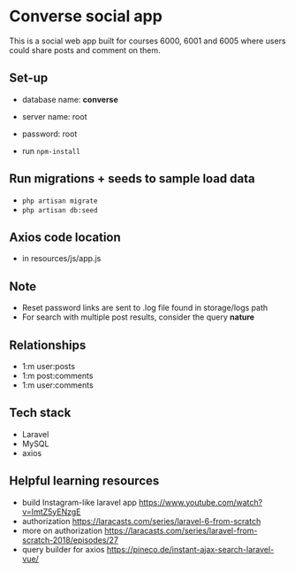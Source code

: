 # Converse social app
This is a social web app built for courses 6000, 6001 and 6005 where users could share posts and comment on them. 

## Set-up
* database name: **converse**
* server name: root
* password: root 

* run ```npm-install```

## Run migrations + seeds to sample load data
* ```php artisan migrate```
* ```php artisan db:seed``` 

## Axios code location
* in resources/js/app.js

## Note
* Reset password links are sent to .log file found in storage/logs path
* For search with multiple post results, consider the query **nature**

## Relationships
* 1:m user:posts
* 1:m post:comments
* 1:m user:comments

## Tech stack
* Laravel
* MySQL
* axios

## Helpful learning resources
* build Instagram-like laravel app https://www.youtube.com/watch?v=ImtZ5yENzgE
* authorization https://laracasts.com/series/laravel-6-from-scratch
* more on authorization https://laracasts.com/series/laravel-from-scratch-2018/episodes/27
* query builder for axios https://pineco.de/instant-ajax-search-laravel-vue/
